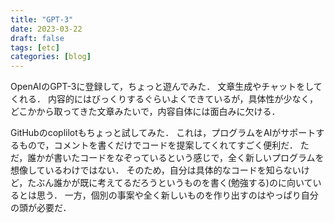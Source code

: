 ```yaml
---
title: "GPT-3"
date: 2023-03-22
draft: false
tags: [etc]
categories: [blog]
---
```


OpenAIのGPT-3に登録して，ちょっと遊んでみた．
文章生成やチャットをしてくれる．
内容的にはびっくりするぐらいよくできているが，具体性が少なく，どこかから取ってきた文章みたいで，内容自体には面白みに欠ける．

GitHubのcoplilotもちょっと試してみた．
これは，プログラムをAIがサポートするもので，コメントを書くだけでコードを提案してくれてすごく便利だ．
ただ，誰かが書いたコードをなぞっているという感じで，全く新しいプログラムを想像しているわけではない．
そのため，自分は具体的なコードを知らないけど，たぶん誰かが既に考えてるだろうというものを書く(勉強する)のに向いているとは思う．
一方，個別の事案や全く新しいものを作り出すのはやっぱり自分の頭が必要だ．
